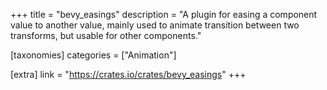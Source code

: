 +++
title = "bevy_easings"
description = "A plugin for easing a component value to another value, mainly used to animate transition between two transforms, but usable for other components."

[taxonomies]
categories = ["Animation"]

[extra]
link = "https://crates.io/crates/bevy_easings"
+++
